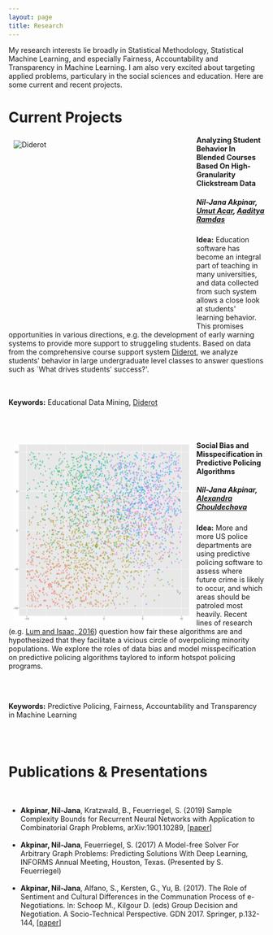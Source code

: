 ```yaml
---
layout: page
title: Research
---
```


<head>
<meta name="viewport" content="width=device-width, initial-scale=1">
<!-- Add icon library -->
<link rel="stylesheet" href="https://cdnjs.cloudflare.com/ajax/libs/font-awesome/4.7.0/css/font-awesome.min.css">
<style>
.btn {
  background-color: #404040;
  border: none;
  color: white;
  padding: 10px 20px;
  cursor: pointer;
  font-size: 12px;
}

/* Darker background on mouse-over */
.btn:hover {
  background-color: #202020;
}

p.small {
  line-height: 1.3;
}

</style>
</head>

My research interests lie broadly in Statistical Methodology, Statistical Machine Learning, and especially Fairness, Accountability and Transparency in Machine Learning. I am also very excited about targeting applied problems, particulary in the social sciences and education.
Here are some current and recent projects. 

<h1>Current Projects</h1>

<p><img src="/img/diderot.png" alt="Diderot" width="350" height="350" style="float: left;padding: 10px;">
<h4>Analyzing Student Behavior In Blended Courses Based On High-Granularity Clickstream Data</h4>
<h5>Nil-Jana Akpinar, <a href = "http://www.umut-acar.org/">Umut Acar</a>, <a href = "https://www.stat.cmu.edu/~aramdas/">Aaditya Ramdas</a></h5>

<p class = 'small'><b>Idea:</b> Education software has become an integral part of teaching in many universities, and data collected from such system allows a close look at students' learning behavior. This promises opportunities in various directions, e.g. the development of early warning systems to provide more support to struggeling students.
Based on data from the comprehensive course support system <a href = "https://www.diderot.one/">Diderot</a>, we analyze students' behavior in large undergraduate level classes to answer questions such as `What drives students' success?'.

<br><br>
<b>Keywords:</b> Educational Data Mining, <a href = "https://www.diderot.one/">Diderot</a>
</p>

<br><br>

<p><img src="/img/pol.png" alt="Predictive Policing" width="350" height="350" style="float: left;padding: 10px;">
<h4>Social Bias and Misspecification in Predictive Policing Algorithms</h4>
<h5>Nil-Jana Akpinar, <a href = "https://www.andrew.cmu.edu/user/achoulde/">Alexandra Chouldechova</a></h5>

<p class = 'small'><b>Idea:</b> More and more US police departments are using predictive policing software to assess where future crime is likely to occur, and which areas should be patroled most heavily. Recent lines of research (e.g. <a href = "https://rss.onlinelibrary.wiley.com/doi/full/10.1111/j.1740-9713.2016.00960.x">Lum and Isaac, 2016</a>) question how fair these algorithms are and hypothesized that they facilitate a vicious circle of overpolicing minority populations. We explore the roles of data bias and model misspecification on predictive policing algorithms taylored to inform hotspot policing programs. 

<br><br>

<b>Keywords:</b> Predictive Policing, Fairness, Accountability and Transparency in Machine Learning
</p>

<br><br>


<h1>Publications & Presentations</h1>
<br>
<ul>
  <li><b>Akpinar, Nil-Jana</b>, Kratzwald, B., Feuerriegel, S. (2019) Sample Complexity
Bounds for Recurrent Neural Networks with Application to Combinatorial
Graph Problems, arXiv:1901.10289, [<a href = "https://arxiv.org/abs/1901.10289">paper</a>]</li><br>
  <li><b>Akpinar, Nil-Jana</b>, Feuerriegel, S. (2017) A Model-free Solver For Arbitrary
Graph Problems: Predicting Solutions With Deep Learning, INFORMS Annual
Meeting, Houston, Texas. (Presented by S. Feuerriegel)</li><br>
  <li><b>Akpinar, Nil-Jana</b>, Alfano, S., Kersten, G., Yu, B. (2017). The Role of Sentiment and Cultural Differences in the Communation Process of e-Negotiations.
In: Schoop M., Kilgour D. (eds) Group Decision and Negotiation. A Socio-Technical Perspective. GDN 2017. Springer, p.132-144, [<a href = "https://link.springer.com/chapter/10.1007/978-3-319-63546-0_10">paper</a>]</li>
</ul>


